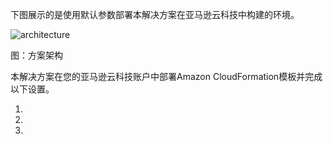 下图展示的是使用默认参数部署本解决方案在亚马逊云科技中构建的环境。

![architecture]()
      
图：方案架构

本解决方案在您的亚马逊云科技账户中部署Amazon CloudFormation模板并完成以下设置。

1. 
1. 
1. 

